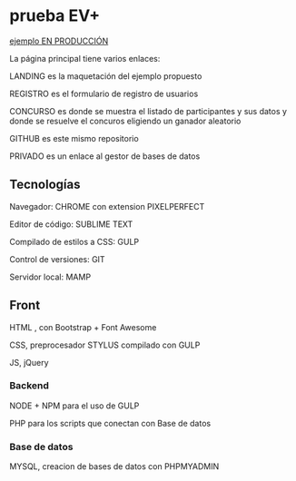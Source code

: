 # prueba EV+

[ejemplo EN PRODUCCIÓN](http://cdigital.es/everyone/app/)

La página principal tiene varios enlaces:

LANDING es la maquetación del ejemplo propuesto

REGISTRO es el formulario de registro de usuarios

CONCURSO es donde se muestra el listado de participantes y sus datos y donde se resuelve el concuros eligiendo un ganador aleatorio

GITHUB es este mismo repositorio

PRIVADO es un enlace al gestor de bases de datos

## Tecnologías

Navegador: CHROME con extension PIXELPERFECT

Editor de código: SUBLIME TEXT

Compilado de estilos a CSS: GULP

Control de versiones: GIT

Servidor local: MAMP

## Front

HTML , con Bootstrap + Font Awesome

CSS, preprocesador STYLUS compilado con GULP

JS, jQuery

### Backend

NODE + NPM para el uso de GULP

PHP para los scripts que conectan con Base de datos

### Base de datos

MYSQL, creacion de bases de datos con PHPMYADMIN
